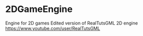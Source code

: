 # 2DGameEngine
Engine for 2D games
Edited version of RealTutsGML 2D engine
https://www.youtube.com/user/RealTutsGML
